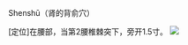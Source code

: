 Shenshū（肾的背俞穴）

[定位]在腰部，当第2腰椎棘突下，旁开1.5寸。
![](https://picgo18719498306.oss-cn-guangzhou.aliyuncs.com/20250423195529375.png)